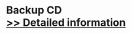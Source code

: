 # Backup CD<br />[>> Detailed information](https://secure.shareit.com/shareit/product.html?productid=300152756&affiliateid=200057808)